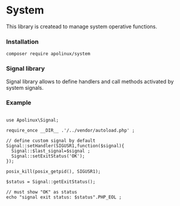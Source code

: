 # System

This library is createad to manage system operative functions. 

### Installation

```
composer require apolinux/system
```

### Signal library

Signal library allows to define handlers and call methods activated by system signals.


### Example

```

use Apolinux\Signal;

require_once __DIR__ .'/../vendor/autoload.php' ;

// define custom signal by default
Signal::setHandler(SIGUSR1,function($signal){
  Signal::$last_signal=$signal ;
  Signal::setExitStatus('OK');
});

posix_kill(posix_getpid(), SIGUSR1);

$status = Signal::getExitStatus();

// must show "OK" as status
echo "signal exit status: $status".PHP_EOL ;

```    
